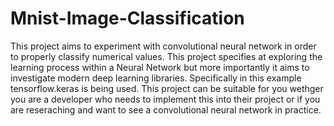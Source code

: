# Mnist-Image-Classification

This project aims to experiment with convolutional neural network in order to properly classify numerical values. This project specifies at exploring the learning process within a Neural Network but more importantly it aims to investigate modern deep learning libraries. Specifically in this example tensorflow.keras is being used. This project can be suitable for you wethger you are a developer who needs to implement this into their project or if you are reseraching and want to see a convolutional neural network in practice.
